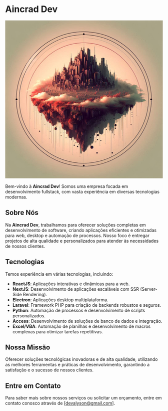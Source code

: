 # Aincrad Dev

![Aincrad logo](./assets/aincrad-dev-entardecer.jpeg)

Bem-vindo à **Aincrad Dev**! Somos uma empresa focada em desenvolvimento fullstack, com vasta experiência em diversas tecnologias modernas.

## Sobre Nós

Na **Aincrad Dev**, trabalhamos para oferecer soluções completas em desenvolvimento de software, criando aplicações eficientes e otimizadas para web, desktop e automação de processos. Nosso foco é entregar projetos de alta qualidade e personalizados para atender às necessidades de nossos clientes.

## Tecnologias

Temos experiência em várias tecnologias, incluindo:

- **ReactJS**: Aplicações interativas e dinâmicas para a web.
- **NextJS**: Desenvolvimento de aplicações escaláveis com SSR (Server-Side Rendering).
- **Electron**: Aplicações desktop multiplataforma.
- **Laravel**: Framework PHP para criação de backends robustos e seguros.
- **Python**: Automação de processos e desenvolvimento de scripts personalizados.
- **Access**: Desenvolvimento de soluções de banco de dados e integração.
- **Excel/VBA**: Automação de planilhas e desenvolvimento de macros complexas para otimizar tarefas repetitivas.

## Nossa Missão

Oferecer soluções tecnológicas inovadoras e de alta qualidade, utilizando as melhores ferramentas e práticas de desenvolvimento, garantindo a satisfação e o sucesso de nossos clientes.

## Entre em Contato

Para saber mais sobre nossos serviços ou solicitar um orçamento, entre em contato conosco através de [devalyson@gmail.com].
